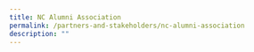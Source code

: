 ```yaml
---
title: NC Alumni Association
permalink: /partners-and-stakeholders/nc-alumni-association
description: ""
---
```


